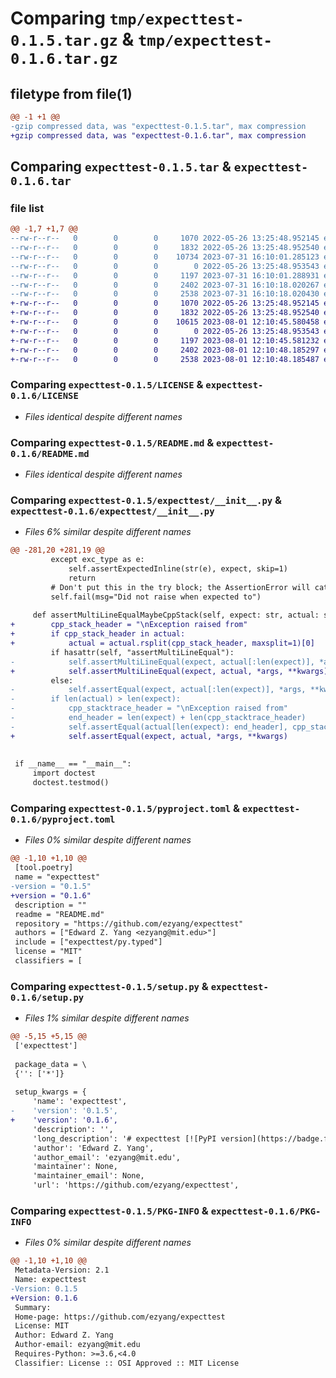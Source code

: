 # Comparing `tmp/expecttest-0.1.5.tar.gz` & `tmp/expecttest-0.1.6.tar.gz`

## filetype from file(1)

```diff
@@ -1 +1 @@
-gzip compressed data, was "expecttest-0.1.5.tar", max compression
+gzip compressed data, was "expecttest-0.1.6.tar", max compression
```

## Comparing `expecttest-0.1.5.tar` & `expecttest-0.1.6.tar`

### file list

```diff
@@ -1,7 +1,7 @@
--rw-r--r--   0        0        0     1070 2022-05-26 13:25:48.952145 expecttest-0.1.5/LICENSE
--rw-r--r--   0        0        0     1832 2022-05-26 13:25:48.952540 expecttest-0.1.5/README.md
--rw-r--r--   0        0        0    10734 2023-07-31 16:10:01.285123 expecttest-0.1.5/expecttest/__init__.py
--rw-r--r--   0        0        0        0 2022-05-26 13:25:48.953543 expecttest-0.1.5/expecttest/py.typed
--rw-r--r--   0        0        0     1197 2023-07-31 16:10:01.288931 expecttest-0.1.5/pyproject.toml
--rw-r--r--   0        0        0     2402 2023-07-31 16:10:18.020267 expecttest-0.1.5/setup.py
--rw-r--r--   0        0        0     2538 2023-07-31 16:10:18.020430 expecttest-0.1.5/PKG-INFO
+-rw-r--r--   0        0        0     1070 2022-05-26 13:25:48.952145 expecttest-0.1.6/LICENSE
+-rw-r--r--   0        0        0     1832 2022-05-26 13:25:48.952540 expecttest-0.1.6/README.md
+-rw-r--r--   0        0        0    10615 2023-08-01 12:10:45.580458 expecttest-0.1.6/expecttest/__init__.py
+-rw-r--r--   0        0        0        0 2022-05-26 13:25:48.953543 expecttest-0.1.6/expecttest/py.typed
+-rw-r--r--   0        0        0     1197 2023-08-01 12:10:45.581232 expecttest-0.1.6/pyproject.toml
+-rw-r--r--   0        0        0     2402 2023-08-01 12:10:48.185297 expecttest-0.1.6/setup.py
+-rw-r--r--   0        0        0     2538 2023-08-01 12:10:48.185487 expecttest-0.1.6/PKG-INFO
```

### Comparing `expecttest-0.1.5/LICENSE` & `expecttest-0.1.6/LICENSE`

 * *Files identical despite different names*

### Comparing `expecttest-0.1.5/README.md` & `expecttest-0.1.6/README.md`

 * *Files identical despite different names*

### Comparing `expecttest-0.1.5/expecttest/__init__.py` & `expecttest-0.1.6/expecttest/__init__.py`

 * *Files 6% similar despite different names*

```diff
@@ -281,20 +281,19 @@
         except exc_type as e:
             self.assertExpectedInline(str(e), expect, skip=1)
             return
         # Don't put this in the try block; the AssertionError will catch it
         self.fail(msg="Did not raise when expected to")
 
     def assertMultiLineEqualMaybeCppStack(self, expect: str, actual: str, *args: Any, **kwargs: Any) -> None:
+        cpp_stack_header = "\nException raised from"
+        if cpp_stack_header in actual:
+            actual = actual.rsplit(cpp_stack_header, maxsplit=1)[0]
         if hasattr(self, "assertMultiLineEqual"):
-            self.assertMultiLineEqual(expect, actual[:len(expect)], *args, **kwargs)
+            self.assertMultiLineEqual(expect, actual, *args, **kwargs)
         else:
-            self.assertEqual(expect, actual[:len(expect)], *args, **kwargs)
-        if len(actual) > len(expect):
-            cpp_stacktrace_header = "\nException raised from"
-            end_header = len(expect) + len(cpp_stacktrace_header)
-            self.assertEqual(actual[len(expect): end_header], cpp_stacktrace_header)
+            self.assertEqual(expect, actual, *args, **kwargs)
 
 
 if __name__ == "__main__":
     import doctest
     doctest.testmod()
```

### Comparing `expecttest-0.1.5/pyproject.toml` & `expecttest-0.1.6/pyproject.toml`

 * *Files 0% similar despite different names*

```diff
@@ -1,10 +1,10 @@
 [tool.poetry]
 name = "expecttest"
-version = "0.1.5"
+version = "0.1.6"
 description = ""
 readme = "README.md"
 repository = "https://github.com/ezyang/expecttest"
 authors = ["Edward Z. Yang <ezyang@mit.edu>"]
 include = ["expecttest/py.typed"]
 license = "MIT"
 classifiers = [
```

### Comparing `expecttest-0.1.5/setup.py` & `expecttest-0.1.6/setup.py`

 * *Files 1% similar despite different names*

```diff
@@ -5,15 +5,15 @@
 ['expecttest']
 
 package_data = \
 {'': ['*']}
 
 setup_kwargs = {
     'name': 'expecttest',
-    'version': '0.1.5',
+    'version': '0.1.6',
     'description': '',
     'long_description': '# expecttest [![PyPI version](https://badge.fury.io/py/expecttest.svg)](https://badge.fury.io/py/expecttest)\n\nThis library implements expect tests (also known as "golden" tests). Expect\ntests are a method of writing tests where instead of hard-coding the expected\noutput of a test, you run the test to get the output, and the test framework\nautomatically populates the expected output.  If the output of the test changes,\nyou can rerun the test with the environment variable `EXPECTTEST_ACCEPT=1` to\nautomatically update the expected output.\n\nSomewhat unusually, this library implements *inline* expect tests: that is to\nsay, the expected output isn\'t saved to an external file, it is saved directly\nin the Python file (and we modify your Python file when updating the expect\ntest.)\n\nThe general recipe for how to use this is as follows:\n\n  1. Write your test and use `assertExpectedInline()` instead of a normal\n     `assertEqual`.  Leave the expected argument blank with an empty string:\n     ```py\n     self.assertExpectedInline(some_func(), "")\n     ```\n\n  2. Run your test.  It should fail, and you get an error message about\n     accepting the output with `EXPECTTEST_ACCEPT=1`\n\n  3. Rerun the test with `EXPECTTEST_ACCEPT=1`.  Now the previously blank string\n     literal will contain the expected value of the test.\n     ```py\n     self.assertExpectedInline(some_func(), "my_value")\n     ```\n\nSome tips and tricks:\n\n  - Often, you will want to expect test on a multiline string.  This framework\n    understands triple-quoted strings, so you can just write `"""my_value"""`\n    and it will turn into triple-quoted strings.\n\n  - Take some time thinking about how exactly you want to design the output\n    format of the expect test.  It is often profitable to design an output\n    representation specifically for expect tests.\n',
     'author': 'Edward Z. Yang',
     'author_email': 'ezyang@mit.edu',
     'maintainer': None,
     'maintainer_email': None,
     'url': 'https://github.com/ezyang/expecttest',
```

### Comparing `expecttest-0.1.5/PKG-INFO` & `expecttest-0.1.6/PKG-INFO`

 * *Files 0% similar despite different names*

```diff
@@ -1,10 +1,10 @@
 Metadata-Version: 2.1
 Name: expecttest
-Version: 0.1.5
+Version: 0.1.6
 Summary: 
 Home-page: https://github.com/ezyang/expecttest
 License: MIT
 Author: Edward Z. Yang
 Author-email: ezyang@mit.edu
 Requires-Python: >=3.6,<4.0
 Classifier: License :: OSI Approved :: MIT License
```

